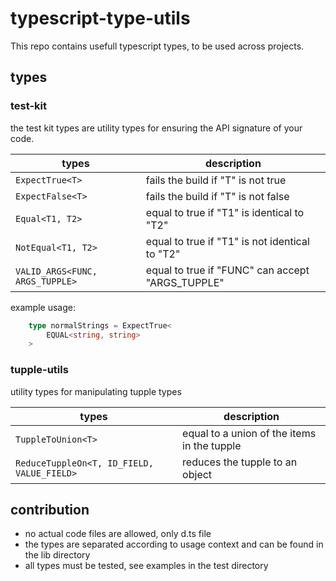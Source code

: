 # typescript-type-utils

This repo contains usefull typescript types, to be used across projects.

## types
### test-kit
the test kit types are utility types for ensuring the API signature of your code.

| types        | description           |
| ------------- |-------------|
| `ExpectTrue<T>`     | fails the build if "T" is not true |
| `ExpectFalse<T>`    | fails the build if "T" is not false  |
| `Equal<T1, T2>`    | equal to true if "T1" is identical to "T2"  |
| `NotEqual<T1, T2>`    | equal to true if "T1" is not identical to "T2"  |
| `VALID_ARGS<FUNC, ARGS_TUPPLE>`    | equal to true if "FUNC" can accept "ARGS_TUPPLE"   |


example usage:  
```ts
    type normalStrings = ExpectTrue<
        EQUAL<string, string>
    >
```
### tupple-utils
utility types for manipulating tupple types

| types        | description           |
| ------------- |-------------|
| `TuppleToUnion<T>`     | equal to a union of the items in the tupple |
| `ReduceTuppleOn<T, ID_FIELD, VALUE_FIELD>`    | reduces the tupple to an object  |


## contribution
* no actual code files are allowed, only d.ts file
* the types are separated according to usage context and can be found in the lib directory
* all types must be tested, see examples in the test directory
